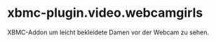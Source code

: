 xbmc-plugin.video.webcamgirls
=============================

XBMC-Addon um leicht bekleidete Damen vor der Webcam zu sehen.
